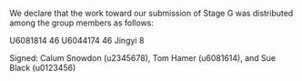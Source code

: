 We declare that the work toward our submission of Stage G was distributed among the group members as follows:

U6081814 46
U6044174 46
Jingyi  8


Signed: Calum Snowdon (u2345678), Tom Hamer (u6081614), and Sue Black (u0123456)

